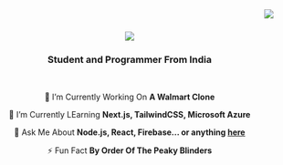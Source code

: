 <img align="right" src="https://visitor-badge.laobi.icu/badge?page_id=atharvbakale.atharvbakale" />

<h1 align="center">
    <img src="https://readme-typing-svg.herokuapp.com/?font=Righteous&size=35&center=true&vCenter=true&width=500&height=70&duration=4000&lines=Hey+There!+👋🏻;+I'm+Atharv+Bakale!;" />
</h1>

<h3 align="center">Student and Programmer From India</h3>

<br>

<div align="center">
 
 🔭 I’m Currently Working On **A Walmart Clone**
 
 🌱 I’m Currently LEarning **Next.js, TailwindCSS, Microsoft Azure**

💬 Ask Me About **Node.js, React, Firebase... or anything [here](https://github.com/atharv.bakale/atharv.bakaleissues)**

⚡ Fun Fact **By Order Of The Peaky Blinders**

 </div>
